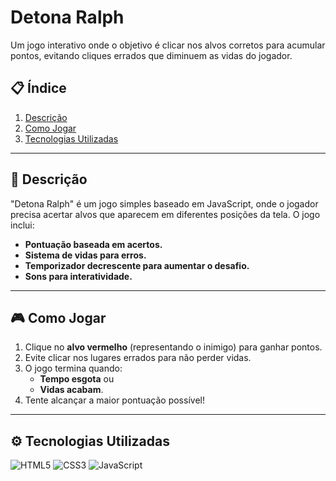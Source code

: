 # Detona Ralph

Um jogo interativo onde o objetivo é clicar nos alvos corretos para acumular pontos, evitando cliques errados que diminuem as vidas do jogador.

## 📋 Índice

1. [Descrição](#-descrição)
2. [Como Jogar](#-como-jogar)
3. [Tecnologias Utilizadas](#-tecnologias-utilizadas)

---

## 📝 Descrição

"Detona Ralph" é um jogo simples baseado em JavaScript, onde o jogador precisa acertar alvos que aparecem em diferentes posições da tela. O jogo inclui:

- **Pontuação baseada em acertos.**
- **Sistema de vidas para erros.**
- **Temporizador decrescente para aumentar o desafio.**
- **Sons para interatividade.**

---

## 🎮 Como Jogar

1. Clique no **alvo vermelho** (representando o inimigo) para ganhar pontos.
2. Evite clicar nos lugares errados para não perder vidas.
3. O jogo termina quando:
   - **Tempo esgota** ou
   - **Vidas acabam**.
4. Tente alcançar a maior pontuação possível!

---

## ⚙️ Tecnologias Utilizadas

![HTML5](https://img.shields.io/badge/HTML5-%23E34F26.svg?style=flat&logo=html5&logoColor=white)
![CSS3](https://img.shields.io/badge/CSS3-%231572B6.svg?style=flat&logo=css3&logoColor=white)
![JavaScript](https://img.shields.io/badge/JavaScript-%23F7DF1E.svg?style=flat&logo=javascript&logoColor=black)
